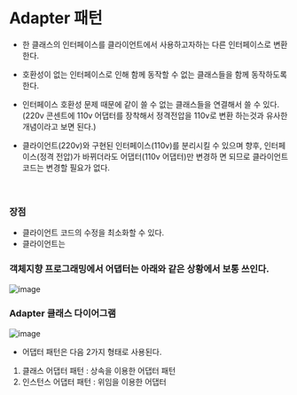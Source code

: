 # Adapter 패턴
- 한 클래스의 인터페이스를 클라이언트에서 사용하고자하는 다른 인터페이스로 변환한다.
- 호환성이 없는 인터페이스로 인해 함께 동작할 수 없는 클래스들을 함께 동작하도록 한다.
- 인터페이스 호환성 문제 때문에 같이 쓸 수 없는 클래스들을 연결해서 쓸 수 있다.
  (220v 콘센트에 110v 어댑터를 장착해서 정격전압을 110v로 변환 하는것과 유사한 개념이라고 보면 된다.)
  
- 클라이언트(220v)와 구현된 인터페이스(110v)를 분리시킬 수 있으며 향후, 인터페이스(정격 전압)가 바뀌더라도 어댑터(110v 어댑터)만 변경하   면 되므로 클라이언트 코드는 변경할 필요가 없다.<br/><br/><br/>

### 장점
- 클라이언트 코드의 수정을 최소화할 수 있다.
- 클라이언트는 

### 객체지향 프로그래밍에서 어댑터는 아래와 같은 상황에서 보통 쓰인다.
![image](https://user-images.githubusercontent.com/45419456/142729446-37667cc6-dbc7-4f89-bfd7-d3ad993b3ada.png)



### Adapter 클래스 다이어그램
![image](https://user-images.githubusercontent.com/45419456/142729407-57b261a3-9fbe-4146-bdd0-39fbf7d928e2.png)
- 어댑터 패턴은 다음 2가지 형태로 사용된다.
1) 클래스 어댑터 패턴 :  상속을 이용한 어댑터 패턴
2) 인스턴스 어댑터 패턴 : 위임을 이용한 어댑터 
